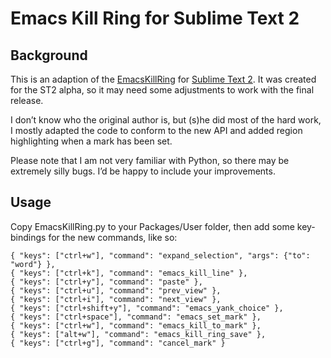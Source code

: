 # Emacs Kill Ring for Sublime Text 2

## Background

This is an adaption of the [EmacsKillRing][1] for [Sublime Text 2][2]. It was created 
for the ST2 alpha, so it may need some adjustments to work with the final release.

I don’t know who the original author is, but (s)he did most of the hard work, I
mostly adapted the code to conform to the new API and added region highlighting
when a mark has been set.

Please note that I am not very familiar with Python, so there may be extremely
silly bugs. I’d be happy to include your improvements.

## Usage

Copy EmacsKillRing.py to your Packages/User folder, then add some key-bindings for
the new commands, like so:

    { "keys": ["ctrl+w"], "command": "expand_selection", "args": {"to": "word"} },
    { "keys": ["ctrl+k"], "command": "emacs_kill_line" },
    { "keys": ["ctrl+y"], "command": "paste" },
    { "keys": ["ctrl+u"], "command": "prev_view" },
    { "keys": ["ctrl+i"], "command": "next_view" },
    { "keys": ["ctrl+shift+y"], "command": "emacs_yank_choice" },
    { "keys": ["ctrl+space"], "command": "emacs_set_mark" },
    { "keys": ["ctrl+w"], "command": "emacs_kill_to_mark" },
    { "keys": ["alt+w"], "command": "emacs_kill_ring_save" },
    { "keys": ["ctrl+g"], "command": "cancel_mark" }


[1]: http://sublime-text-community-packages.googlecode.com/svn/pages/EmacsKillRing.html
[2]: http://www.sublimetext.com/2